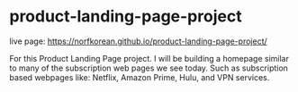 # product-landing-page-project

live page: https://norfkorean.github.io/product-landing-page-project/


For this Product Landing Page project. I will be building a homepage similar to many of the subscription web pages we see today. Such as subscription based webpages like: Netflix, Amazon Prime, Hulu, and VPN services.
